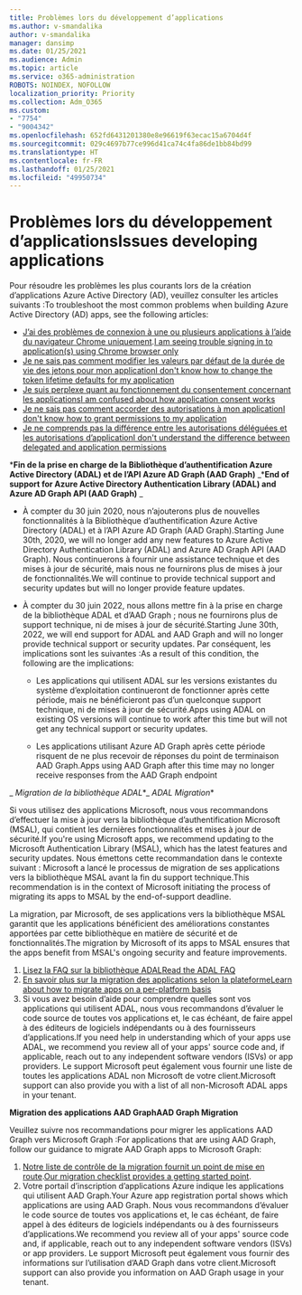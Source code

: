 ```yaml
---
title: Problèmes lors du développement d’applications
ms.author: v-smandalika
author: v-smandalika
manager: dansimp
ms.date: 01/25/2021
ms.audience: Admin
ms.topic: article
ms.service: o365-administration
ROBOTS: NOINDEX, NOFOLLOW
localization_priority: Priority
ms.collection: Adm_O365
ms.custom:
- "7754"
- "9004342"
ms.openlocfilehash: 652fd6431201380e8e96619f63ecac15a6704d4f
ms.sourcegitcommit: 029c4697b77ce996d41ca74c4fa86de1bb84bd99
ms.translationtype: HT
ms.contentlocale: fr-FR
ms.lasthandoff: 01/25/2021
ms.locfileid: "49950734"
---
```

# <a name="issues-developing-applications"></a><span data-ttu-id="0fa2b-102">Problèmes lors du développement d’applications</span><span class="sxs-lookup"><span data-stu-id="0fa2b-102">Issues developing applications</span></span>

<span data-ttu-id="0fa2b-103">Pour résoudre les problèmes les plus courants lors de la création d’applications Azure Active Directory (AD), veuillez consulter les articles suivants :</span><span class="sxs-lookup"><span data-stu-id="0fa2b-103">To troubleshoot the most common problems when building Azure Active Directory (AD) apps, see the following articles:</span></span>

- <span data-ttu-id="0fa2b-104">[J’ai des problèmes de connexion à une ou plusieurs applications à l’aide du navigateur Chrome uniquement](https://docs.microsoft.com/office365/troubleshoot/miscellaneous/chrome-behavior-affects-applications).</span><span class="sxs-lookup"><span data-stu-id="0fa2b-104">[I am seeing trouble signing in to application(s) using Chrome browser only](https://docs.microsoft.com/office365/troubleshoot/miscellaneous/chrome-behavior-affects-applications)</span></span> 
- [<span data-ttu-id="0fa2b-105">Je ne sais pas comment modifier les valeurs par défaut de la durée de vie des jetons pour mon application</span><span class="sxs-lookup"><span data-stu-id="0fa2b-105">I don't know how to change the token lifetime defaults for my application</span></span>](https://docs.microsoft.com/azure/active-directory/develop/registration-config-change-token-lifetime-how-to) 
- [<span data-ttu-id="0fa2b-106">Je suis perplexe quant au fonctionnement du consentement concernant les applications</span><span class="sxs-lookup"><span data-stu-id="0fa2b-106">I am confused about how application consent works</span></span>](https://docs.microsoft.com/azure/active-directory/application-dev-consent-framework) 
- [<span data-ttu-id="0fa2b-107">Je ne sais pas comment accorder des autorisations à mon application</span><span class="sxs-lookup"><span data-stu-id="0fa2b-107">I don't know how to grant permissions to my application</span></span>](https://docs.microsoft.com/azure/active-directory/manage-apps/configure-user-consent) 
- [<span data-ttu-id="0fa2b-108">Je ne comprends pas la différence entre les autorisations déléguées et les autorisations d’application</span><span class="sxs-lookup"><span data-stu-id="0fa2b-108">I don't understand the difference between delegated and application permissions</span></span>](https://docs.microsoft.com/azure/active-directory/develop/delegated-and-app-perms)

<span data-ttu-id="0fa2b-109">\***Fin de la prise en charge de la Bibliothèque d’authentification Azure Active Directory (ADAL) et de l’API Azure AD Graph (AAD Graph)** _</span><span class="sxs-lookup"><span data-stu-id="0fa2b-109">\***End of support for Azure Active Directory Authentication Library (ADAL) and Azure AD Graph API (AAD Graph)** _</span></span>

- <span data-ttu-id="0fa2b-110">À compter du 30 juin 2020, nous n’ajouterons plus de nouvelles fonctionnalités à la Bibliothèque d’authentification Azure Active Directory (ADAL) et à l’API Azure AD Graph (AAD Graph).</span><span class="sxs-lookup"><span data-stu-id="0fa2b-110">Starting June 30th, 2020, we will no longer add any new features to Azure Active Directory Authentication Library (ADAL) and Azure AD Graph API (AAD Graph).</span></span> <span data-ttu-id="0fa2b-111">Nous continuerons à fournir une assistance technique et des mises à jour de sécurité, mais nous ne fournirons plus de mises à jour de fonctionnalités.</span><span class="sxs-lookup"><span data-stu-id="0fa2b-111">We will continue to provide technical support and security updates but will no longer provide feature updates.</span></span>

- <span data-ttu-id="0fa2b-112">À compter du 30 juin 2022, nous allons mettre fin à la prise en charge de la bibliothèque ADAL et d’AAD Graph ; nous ne fournirons plus de support technique, ni de mises à jour de sécurité.</span><span class="sxs-lookup"><span data-stu-id="0fa2b-112">Starting June 30th, 2022, we will end support for ADAL and AAD Graph and will no longer provide technical support or security updates.</span></span> <span data-ttu-id="0fa2b-113">Par conséquent, les implications sont les suivantes :</span><span class="sxs-lookup"><span data-stu-id="0fa2b-113">As a result of this condition, the following are the implications:</span></span>

    - <span data-ttu-id="0fa2b-114">Les applications qui utilisent ADAL sur les versions existantes du système d’exploitation continueront de fonctionner après cette période, mais ne bénéficieront pas d’un quelconque support technique, ni de mises à jour de sécurité.</span><span class="sxs-lookup"><span data-stu-id="0fa2b-114">Apps using ADAL on existing OS versions will continue to work after this time but will not get any technical support or security updates.</span></span>

    - <span data-ttu-id="0fa2b-115">Les applications utilisant Azure AD Graph après cette période risquent de ne plus recevoir de réponses du point de terminaison AAD Graph.</span><span class="sxs-lookup"><span data-stu-id="0fa2b-115">Apps using AAD Graph after this time may no longer receive responses from the AAD Graph endpoint</span></span>

<span data-ttu-id="0fa2b-116">_ *Migration de la bibliothèque ADAL*\*</span><span class="sxs-lookup"><span data-stu-id="0fa2b-116">_ *ADAL Migration*\*</span></span>

<span data-ttu-id="0fa2b-117">Si vous utilisez des applications Microsoft, nous vous recommandons d’effectuer la mise à jour vers la bibliothèque d’authentification Microsoft (MSAL), qui contient les dernières fonctionnalités et mises à jour de sécurité.</span><span class="sxs-lookup"><span data-stu-id="0fa2b-117">If you're using Microsoft apps, we recommend updating to the Microsoft Authentication Library (MSAL), which has the latest features and security updates.</span></span> <span data-ttu-id="0fa2b-118">Nous émettons cette recommandation dans le contexte suivant : Microsoft a lancé le processus de migration de ses applications vers la bibliothèque MSAL avant la fin du support technique.</span><span class="sxs-lookup"><span data-stu-id="0fa2b-118">This recommendation is in the context of Microsoft initiating the process of migrating its apps to MSAL by the end-of-support deadline.</span></span> 

<span data-ttu-id="0fa2b-119">La migration, par Microsoft, de ses applications vers la bibliothèque MSAL garantit que les applications bénéficient des améliorations constantes apportées par cette bibliothèque en matière de sécurité et de fonctionnalités.</span><span class="sxs-lookup"><span data-stu-id="0fa2b-119">The migration by Microsoft of its apps to MSAL ensures that the apps benefit from MSAL's ongoing security and feature improvements.</span></span>

1. [<span data-ttu-id="0fa2b-120">Lisez la FAQ sur la bibliothèque ADAL</span><span class="sxs-lookup"><span data-stu-id="0fa2b-120">Read the ADAL FAQ</span></span>](https://docs.microsoft.com/azure/active-directory/develop/msal-migration#frequently-asked-questions-faq) 
2. [<span data-ttu-id="0fa2b-121">En savoir plus sur la migration des applications selon la plateforme</span><span class="sxs-lookup"><span data-stu-id="0fa2b-121">Learn about how to migrate apps on a per-platform basis</span></span>](https://docs.microsoft.com/azure/active-directory/develop/msal-migration#frequently-asked-questions-faq) 
3. <span data-ttu-id="0fa2b-122">Si vous avez besoin d’aide pour comprendre quelles sont vos applications qui utilisent ADAL, nous vous recommandons d’évaluer le code source de toutes vos applications et, le cas échéant, de faire appel à des éditeurs de logiciels indépendants ou à des fournisseurs d’applications.</span><span class="sxs-lookup"><span data-stu-id="0fa2b-122">If you need help in understanding which of your apps use ADAL, we recommend you review all of your apps' source code and, if applicable, reach out to any independent software vendors (ISVs) or app providers.</span></span> <span data-ttu-id="0fa2b-123">Le support Microsoft peut également vous fournir une liste de toutes les applications ADAL non Microsoft de votre client.</span><span class="sxs-lookup"><span data-stu-id="0fa2b-123">Microsoft support can also provide you with a list of all non-Microsoft ADAL apps in your tenant.</span></span>

<span data-ttu-id="0fa2b-124">**Migration des applications AAD Graph**</span><span class="sxs-lookup"><span data-stu-id="0fa2b-124">**AAD Graph Migration**</span></span>

<span data-ttu-id="0fa2b-125">Veuillez suivre nos recommandations pour migrer les applications AAD Graph vers Microsoft Graph :</span><span class="sxs-lookup"><span data-stu-id="0fa2b-125">For applications that are using AAD Graph, follow our guidance to migrate AAD Graph apps to Microsoft Graph:</span></span>

1. <span data-ttu-id="0fa2b-126">[Notre liste de contrôle de la migration fournit un point de mise en route](https://docs.microsoft.com/graph/migrate-azure-ad-graph-planning-checklist).</span><span class="sxs-lookup"><span data-stu-id="0fa2b-126">[Our migration checklist provides a getting started point](https://docs.microsoft.com/graph/migrate-azure-ad-graph-planning-checklist).</span></span> 
2. <span data-ttu-id="0fa2b-127">Votre portail d’inscription d’applications Azure indique les applications qui utilisent AAD Graph.</span><span class="sxs-lookup"><span data-stu-id="0fa2b-127">Your Azure app registration portal shows which applications are using AAD Graph.</span></span> <span data-ttu-id="0fa2b-128">Nous vous recommandons d’évaluer le code source de toutes vos applications et, le cas échéant, de faire appel à des éditeurs de logiciels indépendants ou à des fournisseurs d’applications.</span><span class="sxs-lookup"><span data-stu-id="0fa2b-128">We recommend you review all of your apps' source code and, if applicable, reach out to any independent software vendors (ISVs) or app providers.</span></span> <span data-ttu-id="0fa2b-129">Le support Microsoft peut également vous fournir des informations sur l’utilisation d’AAD Graph dans votre client.</span><span class="sxs-lookup"><span data-stu-id="0fa2b-129">Microsoft support can also provide you information on AAD Graph usage in your tenant.</span></span>







